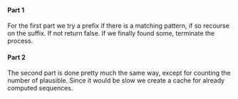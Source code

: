 #### Part 1

For the first part we try a prefix if there is a matching pattern, if so recourse on the suffix. If not return false. If we finally found some, terminate the process.

#### Part 2

The second part is done pretty much the same way, except for counting the number of plausible. Since it would be slow we create a cache for already computed sequences.
